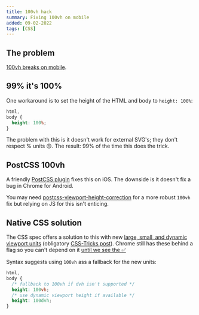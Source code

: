 ```yaml
---
title: 100vh hack
summary: Fixing 100vh on mobile
added: 09-02-2022
tags: [CSS]
---
```


## The problem

[100vh breaks on mobile](https://chanind.github.io/javascript/2019/09/28/avoid-100vh-on-mobile-web.html).

## 99% it's 100%

One workaround is to set the height of the HTML and body to `height: 100%`:

```css
html,
body {
  height: 100%;
}
```

The problem with this is it doesn't work for external SVG's; they don't respect
% units 😓. The result: 99% of the time this does the trick.

## PostCSS 100vh

A friendly [PostCSS plugin](https://github.com/postcss/postcss-100vh-fix) fixes
this on iOS. The downside is it doesn't fix a bug in Chrome for Android.

You may need
[postcss-viewport-height-correction](https://github.com/Faisal-Manzer/postcss-viewport-height-correction)
for a more robust `100vh` fix but relying on JS for this isn't enticing.

## Native CSS solution

The CSS spec offers a solution to this with new
[large, small, and dynamic viewport units](https://www.w3.org/TR/css-values-4/#viewport-variants)
(obligatory
[CSS-Tricks post](https://css-tricks.com/the-large-small-and-dynamic-viewports/)).
Chrome still has these behind a flag so you can't depend on it
[until we see the ✅](https://developer.mozilla.org/en-US/docs/Web/CSS/length#browser_compatibility)

Syntax suggests using `100vh` ass a fallback for the new units:

```css
html,
body {
  /* fallback to 100vh if dvh isn't supported */
  height: 100vh;
  /* use dynamic viewport height if available */
  height: 100dvh;
}
```
